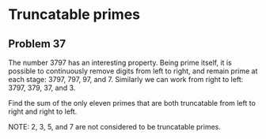 # Truncatable primes

## Problem 37

The number $3797$ has an interesting property. Being prime itself, it is
possible to continuously remove digits from left to right, and remain prime at
each stage: $3797$, $797$, $97$, and $7$. Similarly we can work from right to
left: $3797$, $379$, $37$, and $3$.

Find the sum of the only eleven primes that are both truncatable from left to
right and right to left.

NOTE: $2$, $3$, $5$, and $7$ are not considered to be truncatable primes.
